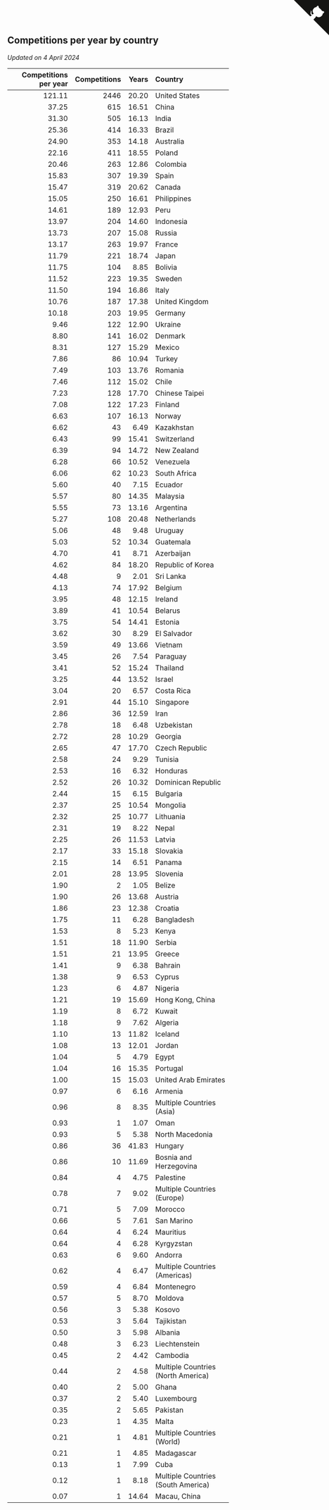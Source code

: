 ## Competitions per year by country

*Updated on  4 April 2024*

| Competitions per year | Competitions | Years | Country |
| ---: | ---: | ---: | :--- |
| 121.11 | 2446 | 20.20 | United States |
| 37.25 | 615 | 16.51 | China |
| 31.30 | 505 | 16.13 | India |
| 25.36 | 414 | 16.33 | Brazil |
| 24.90 | 353 | 14.18 | Australia |
| 22.16 | 411 | 18.55 | Poland |
| 20.46 | 263 | 12.86 | Colombia |
| 15.83 | 307 | 19.39 | Spain |
| 15.47 | 319 | 20.62 | Canada |
| 15.05 | 250 | 16.61 | Philippines |
| 14.61 | 189 | 12.93 | Peru |
| 13.97 | 204 | 14.60 | Indonesia |
| 13.73 | 207 | 15.08 | Russia |
| 13.17 | 263 | 19.97 | France |
| 11.79 | 221 | 18.74 | Japan |
| 11.75 | 104 | 8.85 | Bolivia |
| 11.52 | 223 | 19.35 | Sweden |
| 11.50 | 194 | 16.86 | Italy |
| 10.76 | 187 | 17.38 | United Kingdom |
| 10.18 | 203 | 19.95 | Germany |
| 9.46 | 122 | 12.90 | Ukraine |
| 8.80 | 141 | 16.02 | Denmark |
| 8.31 | 127 | 15.29 | Mexico |
| 7.86 | 86 | 10.94 | Turkey |
| 7.49 | 103 | 13.76 | Romania |
| 7.46 | 112 | 15.02 | Chile |
| 7.23 | 128 | 17.70 | Chinese Taipei |
| 7.08 | 122 | 17.23 | Finland |
| 6.63 | 107 | 16.13 | Norway |
| 6.62 | 43 | 6.49 | Kazakhstan |
| 6.43 | 99 | 15.41 | Switzerland |
| 6.39 | 94 | 14.72 | New Zealand |
| 6.28 | 66 | 10.52 | Venezuela |
| 6.06 | 62 | 10.23 | South Africa |
| 5.60 | 40 | 7.15 | Ecuador |
| 5.57 | 80 | 14.35 | Malaysia |
| 5.55 | 73 | 13.16 | Argentina |
| 5.27 | 108 | 20.48 | Netherlands |
| 5.06 | 48 | 9.48 | Uruguay |
| 5.03 | 52 | 10.34 | Guatemala |
| 4.70 | 41 | 8.71 | Azerbaijan |
| 4.62 | 84 | 18.20 | Republic of Korea |
| 4.48 | 9 | 2.01 | Sri Lanka |
| 4.13 | 74 | 17.92 | Belgium |
| 3.95 | 48 | 12.15 | Ireland |
| 3.89 | 41 | 10.54 | Belarus |
| 3.75 | 54 | 14.41 | Estonia |
| 3.62 | 30 | 8.29 | El Salvador |
| 3.59 | 49 | 13.66 | Vietnam |
| 3.45 | 26 | 7.54 | Paraguay |
| 3.41 | 52 | 15.24 | Thailand |
| 3.25 | 44 | 13.52 | Israel |
| 3.04 | 20 | 6.57 | Costa Rica |
| 2.91 | 44 | 15.10 | Singapore |
| 2.86 | 36 | 12.59 | Iran |
| 2.78 | 18 | 6.48 | Uzbekistan |
| 2.72 | 28 | 10.29 | Georgia |
| 2.65 | 47 | 17.70 | Czech Republic |
| 2.58 | 24 | 9.29 | Tunisia |
| 2.53 | 16 | 6.32 | Honduras |
| 2.52 | 26 | 10.32 | Dominican Republic |
| 2.44 | 15 | 6.15 | Bulgaria |
| 2.37 | 25 | 10.54 | Mongolia |
| 2.32 | 25 | 10.77 | Lithuania |
| 2.31 | 19 | 8.22 | Nepal |
| 2.25 | 26 | 11.53 | Latvia |
| 2.17 | 33 | 15.18 | Slovakia |
| 2.15 | 14 | 6.51 | Panama |
| 2.01 | 28 | 13.95 | Slovenia |
| 1.90 | 2 | 1.05 | Belize |
| 1.90 | 26 | 13.68 | Austria |
| 1.86 | 23 | 12.38 | Croatia |
| 1.75 | 11 | 6.28 | Bangladesh |
| 1.53 | 8 | 5.23 | Kenya |
| 1.51 | 18 | 11.90 | Serbia |
| 1.51 | 21 | 13.95 | Greece |
| 1.41 | 9 | 6.38 | Bahrain |
| 1.38 | 9 | 6.53 | Cyprus |
| 1.23 | 6 | 4.87 | Nigeria |
| 1.21 | 19 | 15.69 | Hong Kong, China |
| 1.19 | 8 | 6.72 | Kuwait |
| 1.18 | 9 | 7.62 | Algeria |
| 1.10 | 13 | 11.82 | Iceland |
| 1.08 | 13 | 12.01 | Jordan |
| 1.04 | 5 | 4.79 | Egypt |
| 1.04 | 16 | 15.35 | Portugal |
| 1.00 | 15 | 15.03 | United Arab Emirates |
| 0.97 | 6 | 6.16 | Armenia |
| 0.96 | 8 | 8.35 | Multiple Countries (Asia) |
| 0.93 | 1 | 1.07 | Oman |
| 0.93 | 5 | 5.38 | North Macedonia |
| 0.86 | 36 | 41.83 | Hungary |
| 0.86 | 10 | 11.69 | Bosnia and Herzegovina |
| 0.84 | 4 | 4.75 | Palestine |
| 0.78 | 7 | 9.02 | Multiple Countries (Europe) |
| 0.71 | 5 | 7.09 | Morocco |
| 0.66 | 5 | 7.61 | San Marino |
| 0.64 | 4 | 6.24 | Mauritius |
| 0.64 | 4 | 6.28 | Kyrgyzstan |
| 0.63 | 6 | 9.60 | Andorra |
| 0.62 | 4 | 6.47 | Multiple Countries (Americas) |
| 0.59 | 4 | 6.84 | Montenegro |
| 0.57 | 5 | 8.70 | Moldova |
| 0.56 | 3 | 5.38 | Kosovo |
| 0.53 | 3 | 5.64 | Tajikistan |
| 0.50 | 3 | 5.98 | Albania |
| 0.48 | 3 | 6.23 | Liechtenstein |
| 0.45 | 2 | 4.42 | Cambodia |
| 0.44 | 2 | 4.58 | Multiple Countries (North America) |
| 0.40 | 2 | 5.00 | Ghana |
| 0.37 | 2 | 5.40 | Luxembourg |
| 0.35 | 2 | 5.65 | Pakistan |
| 0.23 | 1 | 4.35 | Malta |
| 0.21 | 1 | 4.81 | Multiple Countries (World) |
| 0.21 | 1 | 4.85 | Madagascar |
| 0.13 | 1 | 7.99 | Cuba |
| 0.12 | 1 | 8.18 | Multiple Countries (South America) |
| 0.07 | 1 | 14.64 | Macau, China |


<a href="https://github.com/jonatanklosko/wca_statistics" class="github-corner" aria-label="View source on Github"><svg width="80" height="80" viewBox="0 0 250 250" style="fill:#151513; color:#fff; position: absolute; top: 0; border: 0; right: 0;" aria-hidden="true"><path d="M0,0 L115,115 L130,115 L142,142 L250,250 L250,0 Z"></path><path d="M128.3,109.0 C113.8,99.7 119.0,89.6 119.0,89.6 C122.0,82.7 120.5,78.6 120.5,78.6 C119.2,72.0 123.4,76.3 123.4,76.3 C127.3,80.9 125.5,87.3 125.5,87.3 C122.9,97.6 130.6,101.9 134.4,103.2" fill="currentColor" style="transform-origin: 130px 106px;" class="octo-arm"></path><path d="M115.0,115.0 C114.9,115.1 118.7,116.5 119.8,115.4 L133.7,101.6 C136.9,99.2 139.9,98.4 142.2,98.6 C133.8,88.0 127.5,74.4 143.8,58.0 C148.5,53.4 154.0,51.2 159.7,51.0 C160.3,49.4 163.2,43.6 171.4,40.1 C171.4,40.1 176.1,42.5 178.8,56.2 C183.1,58.6 187.2,61.8 190.9,65.4 C194.5,69.0 197.7,73.2 200.1,77.6 C213.8,80.2 216.3,84.9 216.3,84.9 C212.7,93.1 206.9,96.0 205.4,96.6 C205.1,102.4 203.0,107.8 198.3,112.5 C181.9,128.9 168.3,122.5 157.7,114.1 C157.9,116.9 156.7,120.9 152.7,124.9 L141.0,136.5 C139.8,137.7 141.6,141.9 141.8,141.8 Z" fill="currentColor" class="octo-body"></path></svg></a><style>.github-corner:hover .octo-arm{animation:octocat-wave 560ms ease-in-out}@keyframes octocat-wave{0%,100%{transform:rotate(0)}20%,60%{transform:rotate(-25deg)}40%,80%{transform:rotate(10deg)}}@media (max-width:500px){.github-corner:hover .octo-arm{animation:none}.github-corner .octo-arm{animation:octocat-wave 560ms ease-in-out}}</style>
